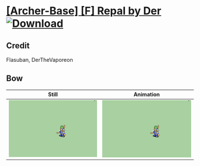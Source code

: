 # [\[Archer-Base\] \[F\] Repal by Der](./) [![Download](https://img.shields.io/badge/Download--red?style=social&logo=github)](https://minhaskamal.github.io/DownGit/#/home?url=https://github.com/Klokinator/FE-Repo/tree/main/Battle%20Animations%2FInfantry%20-%20(Bow)%20Archers%20and%20Hunters%2F%5BArcher-Base%5D%20%5BF%5D%20Repal%20by%20Der%2F5.%20Bow)

## Credit

Flasuban, DerTheVaporeon

## Bow

| Still | Animation |
| :---: | :-------: |
| ![Bow still](./Bow_000.png) | ![Bow animation](./Bow.gif) |
